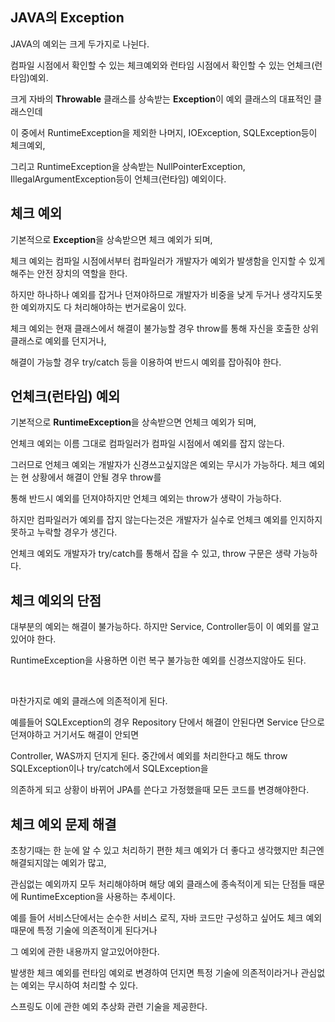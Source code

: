
## JAVA의 Exception   

JAVA의 예외는 크게 두가지로 나뉜다. 

컴파일 시점에서 확인할 수 있는 체크예외와 런타임 시점에서 확인할 수 있는 언체크(런타임)예외.

크게 자바의 **Throwable** 클래스를 상속받는 **Exception**이 예외 클래스의 대표적인 클래스인데 

이 중에서 RuntimeException을 제외한 나머지, IOException, SQLException등이 체크예외,

그리고 RuntimeException을 상속받는 NullPointerException, IllegalArgumentException등이 언체크(런타임) 예외이다.


## 체크 예외

기본적으로 **Exception**을 상속받으면 체크 예외가 되며, 

체크 예외는 컴파일 시점에서부터 컴파일러가 개발자가 예외가 발생함을 인지할 수 있게해주는 안전 장치의 역할을 한다.

하지만 하나하나 예외를 잡거나 던져야하므로 개발자가 비중을 낮게 두거나 생각지도못한 예외까지도 다 처리해야하는 번거로움이 있다.

체크 예외는 현재 클래스에서 해결이 불가능할 경우 throw를 통해 자신을 호출한 상위 클래스로 예외를 던지거나, 

해결이 가능할 경우 try/catch 등을 이용하여 반드시 예외를 잡아줘야 한다.


## 언체크(런타임) 예외

기본적으로 **RuntimeException**을 상속받으면 언체크 예외가 되며,

언체크 예외는 이름 그대로 컴파일러가 컴파일 시점에서 예외를 잡지 않는다.

그러므로 언체크 예외는 개발자가 신경쓰고싶지않은 예외는 무시가 가능하다. 체크 예외는 현 상황에서 해결이 안될 경우 throw를 

통해 반드시 예외를 던져야하지만 언체크 예외는 throw가 생략이 가능하다. 

하지만 컴파일러가 예외를 잡지 않는다는것은 개발자가 실수로 언체크 예외를 인지하지 못하고 누락할 경우가 생긴다.

언체크 예외도 개발자가 try/catch를 통해서 잡을 수 있고, throw 구문은 생략 가능하다.


## 체크 예외의 단점

대부분의 예외는 해결이 불가능하다. 하지만 Service, Controller등이 이 예외를 알고있어야 한다.

RuntimeException을 사용하면 이런 복구 불가능한 예외를 신경쓰지않아도 된다.

<br>

마찬가지로 예외 클래스에 의존적이게 된다.

예를들어 SQLException의 경우 Repository 단에서 해결이 안된다면 Service 단으로 던져야하고 거기서도 해결이 안되면 

Controller, WAS까지 던지게 된다. 중간에서 예외를 처리한다고 해도 throw SQLException이나 try/catch에서 SQLException을 

의존하게 되고 상황이 바뀌어 JPA를 쓴다고 가정했을때 모든 코드를 변경해야한다.


## 체크 예외 문제 해결
 
초창기때는 한 눈에 알 수 있고 처리하기 편한 체크 예외가 더 좋다고 생각했지만 최근엔 해결되지않는 예외가 많고, 

관심없는 예외까지 모두 처리해야하며 해당 예외 클래스에 종속적이게 되는 단점들 때문에 RuntimeException을 사용하는 추세이다.

예를 들어 서비스단에서는 순수한 서비스 로직, 자바 코드만 구성하고 싶어도 체크 예외때문에 특정 기술에 의존적이게 된다거나

그 예외에 관한 내용까지 알고있어야한다. 

발생한 체크 예외를 런타임 예외로 변경하여 던지면 특정 기술에 의존적이라거나 관심없는 예외는 무시하여 처리할 수 있다.

스프링도 이에 관한 예외 추상화 관련 기술을 제공한다.







